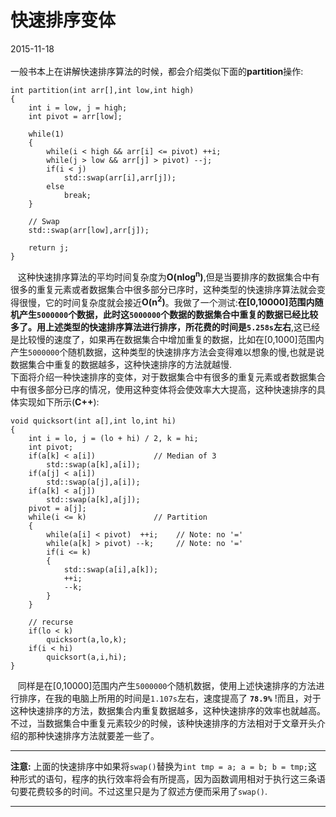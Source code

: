 # 快速排序变体
2015-11-18  <br />     
一般书本上在讲解快速排序算法的时候，都会介绍类似下面的**partition**操作:      

    int partition(int arr[],int low,int high)
    {
    	int i = low, j = high;
    	int pivot = arr[low];
    
    	while(1)
    	{
    		while(i < high && arr[i] <= pivot) ++i;
    		while(j > low && arr[j] > pivot) --j;
    		if(i < j)
    			std::swap(arr[i],arr[j]);
    		else
    			break;
    	}
    
    	// Swap
    	std::swap(arr[low],arr[j]);
    
    	return j;
    }
&nbsp;&nbsp;&nbsp;这种快速排序算法的平均时间复杂度为**O(nlog<sup>n</sup>)**,但是当要排序的数据集合中有很多的重复元素或者数据集合中很多部分已序时，这种类型的快速排序算法就会变得很慢，它的时间复杂度就会接近**O(n<sup>2</sup>)**。我做了一个测试:**在[0,10000]范围内随机产生`5000000`个数据，此时这`5000000`个数据的数据集合中重复的数据已经比较多了。用上述类型的快速排序算法进行排序，所花费的时间是`5.258s`左右**,这已经是比较慢的速度了，如果再在数据集合中增加重复的数据，比如在[0,1000]范围内产生`5000000`个随机数据，这种类型的快速排序方法会变得难以想象的慢,也就是说数据集合中重复的数据越多，这种快速排序的方法就越慢.             
下面将介绍一种快速排序的变体，对于数据集合中有很多的重复元素或者数据集合中有很多部分已序的情况，使用这种变体将会使效率大大提高，这种快速排序的具体实现如下所示(**C++**):

    void quicksort(int a[],int lo,int hi)
    {
    	int i = lo, j = (lo + hi) / 2, k = hi;
    	int pivot;
    	if(a[k] < a[i])             // Median of 3
    		std::swap(a[k],a[i]);
    	if(a[j] < a[i])
    		std::swap(a[j],a[i]);
    	if(a[k] < a[j])
    		std::swap(a[k],a[j]);
    	pivot = a[j];
    	while(i <= k)               // Partition
    	{
    		while(a[i] < pivot)  ++i;    // Note: no '='
    		while(a[k] > pivot) --k;     // Note: no '='
    		if(i <= k)
    		{
    			std::swap(a[i],a[k]);
    			++i;
    			--k;
    		}
    	}

		// recurse
    	if(lo < k)                
    		quicksort(a,lo,k);
    	if(i < hi)
    		quicksort(a,i,hi);
    }
&nbsp;&nbsp;&nbsp;同样是在[0,10000]范围内产生`5000000`个随机数据，使用上述快速排序的方法进行排序，在我的电脑上所用的时间是`1.107s`左右，速度提高了 **`78.9%`** !而且，对于这种快速排序的方法，数据集合内重复数据越多，这种快速排序的效率也就越高。不过，当数据集合中重复元素较少的时候，该种快速排序的方法相对于文章开头介绍的那种快速排序方法就要差一些了。

-----------
**注意:** 上面的快速排序中如果将`swap()`替换为`int tmp = a; a = b; b = tmp;`这种形式的语句，程序的执行效率将会有所提高，因为函数调用相对于执行这三条语句要花费较多的时间。不过这里只是为了叙述方便而采用了`swap()`.

----------
